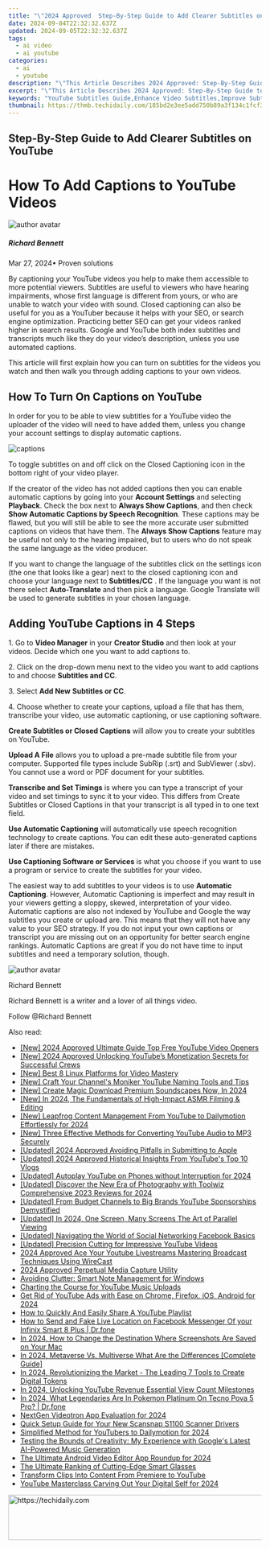 ```yaml
---
title: "\"2024 Approved  Step-By-Step Guide to Add Clearer Subtitles on YouTube\""
date: 2024-09-04T22:32:32.637Z
updated: 2024-09-05T22:32:32.637Z
tags:
  - ai video
  - ai youtube
categories:
  - ai
  - youtube
description: "\"This Article Describes 2024 Approved: Step-By-Step Guide to Add Clearer Subtitles on YouTube\""
excerpt: "\"This Article Describes 2024 Approved: Step-By-Step Guide to Add Clearer Subtitles on YouTube\""
keywords: "YouTube Subtitles Guide,Enhance Video Subtitles,Improve Subtitles Clarity,Adding Clear Captions YT,Subtitle Editing Tips,Video Subtitle Optimization,Clearer Subtitles Technique"
thumbnail: https://thmb.techidaily.com/185bd2e3ee5add750b89a3f134c1fcf3132bd93146cc3a0d22887acdb0a82b64.jpg
---
```


## Step-By-Step Guide to Add Clearer Subtitles on YouTube

# How To Add Captions to YouTube Videos

![author avatar](https://images.wondershare.com/filmora/article-images/richard-bennett.jpg)

##### Richard Bennett

 Mar 27, 2024• Proven solutions

By captioning your YouTube videos you help to make them accessible to more potential viewers. Subtitles are useful to viewers who have hearing impairments, whose first language is different from yours, or who are unable to watch your video with sound. Closed captioning can also be useful for you as a YouTuber because it helps with your SEO, or search engine optimization. Practicing better SEO can get your videos ranked higher in search results. Google and YouTube both index subtitles and transcripts much like they do your video’s description, unless you use automated captions.

This article will first explain how you can turn on subtitles for the videos you watch and then walk you through adding captions to your own videos.

## How To Turn On Captions on YouTube

In order for you to be able to view subtitles for a YouTube video the uploader of the video will need to have added them, unless you change your account settings to display automatic captions.

![captions](https://images.wondershare.com/filmora/article-images/captions-how-to-turn-on.JPG)

To toggle subtitles on and off click on the Closed Captioning icon in the bottom right of your video player.

If the creator of the video has not added captions then you can enable automatic captions by going into your **Account Settings** and selecting **Playback**. Check the box next to **Always Show Captions**, and then check   **Show Automatic Captions by Speech Recognition**. These captions may be flawed, but you will still be able to see the more accurate user submitted captions on videos that have them. The **Always Show Captions** feature may be useful not only to the hearing impaired, but to users who do not speak the same language as the video producer.

If you want to change the language of the subtitles click on the settings icon (the one that looks like a gear) next to the closed captioning icon and choose your language next to   **Subtitles/CC** . If the language you want is not there select **Auto-Translate**  and then pick a language. Google Translate will be used to generate subtitles in your chosen language.

## Adding YouTube Captions in 4 Steps

1\. Go to **Video Manager** in your **Creator Studio** and then look at your videos. Decide which one you want to add captions to.

2\. Click on the drop-down menu next to the video you want to add captions to and choose **Subtitles and CC**.

3\. Select **Add New** **Subtitles or CC**.

4\. Choose whether to create your captions, upload a file that has them, transcribe your video, use automatic captioning, or use captioning software.

**Create Subtitles or Closed Captions** will allow you to create your subtitles on YouTube.

**Upload A File** allows you to upload a pre-made subtitle file from your computer. Supported file types include SubRip (.srt) and SubViewer (.sbv). You cannot use a word or PDF document for your subtitles.

**Transcribe and Set Timings** is where you can type a transcript of your video and set timings to sync it to your video. This differs from Create Subtitles or Closed Captions in that your transcript is all typed in to one text field.

**Use Automatic Captioning** will automatically use speech recognition technology to create captions. You can edit these auto-generated captions later if there are mistakes.

**Use Captioning Software or Services** is what you choose if you want to use a program or service to create the subtitles for your video.

The easiest way to add subtitles to your videos is to use **Automatic Captioning**. However, Automatic Captioning is imperfect and may result in your viewers getting a sloppy, skewed, interpretation of your video. Automatic captions are also not indexed by YouTube and Google the way subtitles you create or upload are. This means that they will not have any value to your SEO strategy. If you do not input your own captions or transcript you are missing out on an opportunity for better search engine rankings. Automatic Captions are great if you do not have time to input subtitles and need a temporary solution, though.

![author avatar](https://images.wondershare.com/filmora/article-images/richard-bennett.jpg)

Richard Bennett

Richard Bennett is a writer and a lover of all things video.

Follow @Richard Bennett


<ins class="adsbygoogle"
     style="display:block"
     data-ad-format="autorelaxed"
     data-ad-client="ca-pub-7571918770474297"
     data-ad-slot="1223367746"></ins>



<ins class="adsbygoogle"
     style="display:block"
     data-ad-client="ca-pub-7571918770474297"
     data-ad-slot="8358498916"
     data-ad-format="auto"
     data-full-width-responsive="true"></ins>

<span class="atpl-alsoreadstyle">Also read:</span>
<div><ul>
<li><a href="https://youtube-webster.techidaily.com/024-approved-ultimate-guide-top-free-youtube-video-openers/"><u>[New] 2024 Approved  Ultimate Guide  Top Free YouTube Video Openers</u></a></li>
<li><a href="https://youtube-webster.techidaily.com/024-approved-unlocking-youtubes-monetization-secrets-for-successful-crews/"><u>[New] 2024 Approved  Unlocking YouTube’s Monetization Secrets for Successful Crews</u></a></li>
<li><a href="https://youtube-webster.techidaily.com/est-8-linux-platforms-for-video-mastery/"><u>[New] Best 8 Linux Platforms for Video Mastery</u></a></li>
<li><a href="https://youtube-webster.techidaily.com/raft-your-channels-moniker-youtube-naming-tools-and-tips/"><u>[New] Craft Your Channel's Moniker  YouTube Naming Tools and Tips</u></a></li>
<li><a href="https://youtube-webster.techidaily.com/reate-magic-download-premium-soundscapes-now-in-2024/"><u>[New] Create Magic  Download Premium Soundscapes Now, In 2024</u></a></li>
<li><a href="https://youtube-webster.techidaily.com/n-2024-the-fundamentals-of-high-impact-asmr-filming-and-editing/"><u>[New] In 2024, The Fundamentals of High-Impact ASMR Filming & Editing</u></a></li>
<li><a href="https://youtube-webster.techidaily.com/eapfrog-content-management-from-youtube-to-dailymotion-effortlessly-for-2024/"><u>[New] Leapfrog Content Management  From YouTube to Dailymotion Effortlessly for 2024</u></a></li>
<li><a href="https://facebook-record-videos.techidaily.com/new-three-effective-methods-for-converting-youtube-audio-to-mp3-securely/"><u>[New] Three Effective Methods for Converting YouTube Audio to MP3 Securely</u></a></li>
<li><a href="https://fox-boxes.techidaily.com/updated-2024-approved-avoiding-pitfalls-in-submitting-to-apple/"><u>[Updated] 2024 Approved  Avoiding Pitfalls in Submitting to Apple</u></a></li>
<li><a href="https://youtube-webster.techidaily.com/ed-2024-approved-historical-insights-from-youtubes-top-10-vlogs/"><u>[Updated] 2024 Approved  Historical Insights From YouTube's Top 10 Vlogs</u></a></li>
<li><a href="https://youtube-webster.techidaily.com/ed-autoplay-youtube-on-phones-without-interruption-for-2024/"><u>[Updated] Autoplay YouTube on Phones without Interruption for 2024</u></a></li>
<li><a href="https://fox-glue.techidaily.com/updated-discover-the-new-era-of-photography-with-toolwiz-comprehensive-2023-reviews-for-2024/"><u>[Updated] Discover the New Era of Photography with Toolwiz  Comprehensive 2023 Reviews for 2024</u></a></li>
<li><a href="https://youtube-webster.techidaily.com/ed-from-budget-channels-to-big-brands-youtube-sponsorships-demystified/"><u>[Updated] From Budget Channels to Big Brands  YouTube Sponsorships Demystified</u></a></li>
<li><a href="https://youtube-webster.techidaily.com/ed-in-2024-one-screen-many-screens-the-art-of-parallel-viewing/"><u>[Updated] In 2024, One Screen, Many Screens  The Art of Parallel Viewing</u></a></li>
<li><a href="https://facebook-clips.techidaily.com/updated-navigating-the-world-of-social-networking-facebook-basics/"><u>[Updated] Navigating the World of Social Networking  Facebook Basics</u></a></li>
<li><a href="https://youtube-webster.techidaily.com/ed-precision-cutting-for-impressive-youtube-videos/"><u>[Updated] Precision Cutting for Impressive YouTube Videos</u></a></li>
<li><a href="https://youtube-webster.techidaily.com/approved-ace-your-youtube-livestreams-mastering-broadcast-techniques-using-wirecast/"><u>2024 Approved  Ace Your Youtube Livestreams  Mastering Broadcast Techniques Using WireCast</u></a></li>
<li><a href="https://screen-video-capture.techidaily.com/2024-approved-perpetual-media-capture-utility/"><u>2024 Approved  Perpetual Media Capture Utility</u></a></li>
<li><a href="https://win11.techidaily.com/avoiding-clutter-smart-note-management-for-windows/"><u>Avoiding Clutter: Smart Note Management for Windows</u></a></li>
<li><a href="https://youtube-webster.techidaily.com/ing-the-course-for-youtube-music-uploads/"><u>Charting the Course for YouTube Music Uploads</u></a></li>
<li><a href="https://youtube-webster.techidaily.com/id-of-youtube-ads-with-ease-on-chrome-firefox-ios-android-for-2024/"><u>Get Rid of YouTube Ads with Ease on Chrome, Firefox, iOS, Android for 2024</u></a></li>
<li><a href="https://youtube-webster.techidaily.com/o-quickly-and-easily-share-a-youtube-playlist/"><u>How to Quickly And Easily Share A YouTube Playlist</u></a></li>
<li><a href="https://location-social.techidaily.com/how-to-send-and-fake-live-location-on-facebook-messenger-of-your-infinix-smart-8-plus-drfone-by-drfone-virtual-android/"><u>How to Send and Fake Live Location on Facebook Messenger Of your Infinix Smart 8 Plus | Dr.fone</u></a></li>
<li><a href="https://video-screen-grab.techidaily.com/in-2024-how-to-change-the-destination-where-screenshots-are-saved-on-your-mac/"><u>In 2024, How to Change the Destination Where Screenshots Are Saved on Your Mac</u></a></li>
<li><a href="https://extra-skills.techidaily.com/in-2024-metaverse-vs-multiverse-what-are-the-differences-complete-guide/"><u>In 2024, Metaverse Vs. Multiverse  What Are the Differences [Complete Guide]</u></a></li>
<li><a href="https://extra-guidance.techidaily.com/in-2024-revolutionizing-the-market-the-leading-7-tools-to-create-digital-tokens/"><u>In 2024, Revolutionizing the Market - The Leading 7 Tools to Create Digital Tokens</u></a></li>
<li><a href="https://youtube-webster.techidaily.com/24-unlocking-youtube-revenue-essential-view-count-milestones/"><u>In 2024, Unlocking YouTube Revenue  Essential View Count Milestones</u></a></li>
<li><a href="https://android-pokemon-go.techidaily.com/in-2024-what-legendaries-are-in-pokemon-platinum-on-tecno-pova-5-pro-drfone-by-drfone-virtual-android/"><u>In 2024, What Legendaries Are In Pokemon Platinum On Tecno Pova 5 Pro? | Dr.fone</u></a></li>
<li><a href="https://extra-guidance.techidaily.com/nextgen-videotron-app-evaluation-for-2024/"><u>NextGen Videotron App Evaluation for 2024</u></a></li>
<li><a href="https://hardware-updates.techidaily.com/quick-setup-guide-for-your-new-scansnap-s1100-scanner-drivers/"><u>Quick Setup Guide for Your New Scansnap S1100 Scanner Drivers</u></a></li>
<li><a href="https://youtube-webster.techidaily.com/ified-method-for-youtubers-to-dailymotion-for-2024/"><u>Simplified Method for YouTubers to Dailymotion for 2024</u></a></li>
<li><a href="https://tech-recovery.techidaily.com/testing-the-bounds-of-creativity-my-experience-with-googles-latest-ai-powered-music-generation/"><u>Testing the Bounds of Creativity: My Experience with Google's Latest AI-Powered Music Generation</u></a></li>
<li><a href="https://youtube-webster.techidaily.com/ltimate-android-video-editor-app-roundup-for-2024/"><u>The Ultimate Android Video Editor App Roundup for 2024</u></a></li>
<li><a href="https://tech-recovery.techidaily.com/the-ultimate-ranking-of-cutting-edge-smart-glasses/"><u>The Ultimate Ranking of Cutting-Edge Smart Glasses</u></a></li>
<li><a href="https://youtube-webster.techidaily.com/form-clips-into-content-from-premiere-to-youtube/"><u>Transform Clips Into Content  From Premiere to YouTube</u></a></li>
<li><a href="https://youtube-webster.techidaily.com/be-masterclass-carving-out-your-digital-self-for-2024/"><u>YouTube Masterclass  Carving Out Your Digital Self for 2024</u></a></li>
</ul></div>

<!-- affiliate ads begin -->
<a href="https://imp.i110150.net/c/5597632/924297/11305" target="_top" id="924297">
  <img src="//a.impactradius-go.com/display-ad/11305-924297" border="0" alt="https://techidaily.com" width="728" height="90"/>
</a>
<img height="0" width="0" src="https://imp.i110150.net/i/5597632/924297/11305" style="position:absolute;visibility:hidden;" border="0" />
<!-- affiliate ads end -->